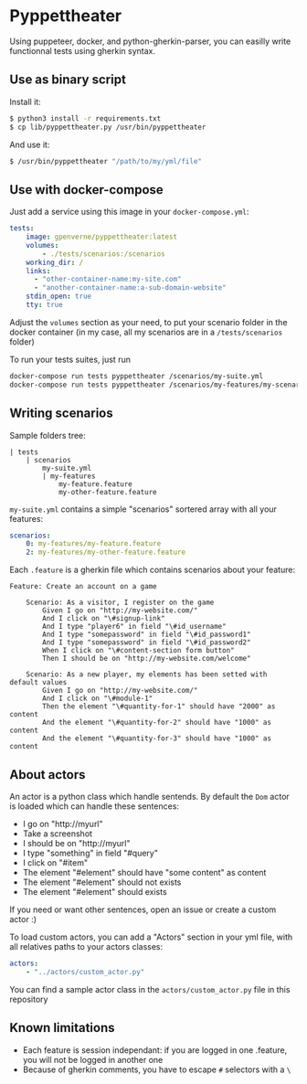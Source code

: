 # Pyppettheater

Using puppeteer, docker, and python-gherkin-parser, you can easilly write functionnal tests using gherkin syntax.

## Use as binary script
Install it:
```bash
$ python3 install -r requirements.txt
$ cp lib/pyppettheater.py /usr/bin/pyppettheater
```

And use it:
```bash
$ /usr/bin/pyppettheater "/path/to/my/yml/file"
```

## Use with docker-compose
Just add a service using this image in your ``docker-compose.yml``:
```yaml
tests:
    image: gpenverne/pyppettheater:latest
    volumes:
        - ./tests/scenarios:/scenarios
    working_dir: /
    links:
      - "other-container-name:my-site.com"
      - "another-container-name:a-sub-domain-website"
    stdin_open: true
    tty: true
```
Adjust the ``volumes`` section as your need, to put your scenario folder in the docker container (in my case, all my scenarios are in a ``/tests/scenarios`` folder)

To run your tests suites, just run
```bash
docker-compose run tests pyppettheater /scenarios/my-suite.yml
docker-compose run tests pyppettheater /scenarios/my-features/my-scenario.feature
```


## Writing scenarios
Sample folders tree:
```
| tests
	| scenarios
		my-suite.yml
		| my-features
			my-feature.feature
			my-other-feature.feature
```

``my-suite.yml`` contains a simple "scenarios" sortered array with all your features:
```yaml
scenarios:
    0: my-features/my-feature.feature
    2: my-features/my-other-feature.feature
```
Each ``.feature`` is a gherkin file which contains scenarios about your feature:
```gherkin
Feature: Create an account on a game

	Scenario: As a visitor, I register on the game
		Given I go on "http://my-website.com/"
		And I click on "\#signup-link"
		And I type "player6" in field "\#id_username"
		And I type "somepassword" in field "\#id_password1"
		And I type "somepassword" in field "\#id_password2"
		When I click on "\#content-section form button"
		Then I should be on "http://my-website.com/welcome"

	Scenario: As a new player, my elements has been setted with default values
		Given I go on "http://my-website.com/"
		And I click on "\#module-1"
		Then the element "\#quantity-for-1" should have "2000" as content
		And the element "\#quantity-for-2" should have "1000" as content
		And the element "\#quantity-for-3" should have "1000" as content
```

## About actors
An actor is a python class which handle sentends. By default the ``Dom`` actor is loaded which can handle these sentences:
- I go on "http://myurl"
- Take a screenshot
- I should be on "http://myurl"
- I type "something" in field "#query"
- I click on "#item"
- The element "#element" should have "some content" as content
- The element "#element" should not exists
- The element "#element" should exists

If you need or want other sentences, open an issue or create a custom actor :)

To load custom actors, you can add a "Actors" section in your yml file, with all relatives paths to your actors classes:
```yaml
actors:
    - "../actors/custom_actor.py"
```

You can find a sample actor class in the ``actors/custom_actor.py`` file in this repository

## Known limitations
- Each feature is session independant: if you are logged in one .feature, you will not be logged in another one
- Because of gherkin comments, you have to escape ``#`` selectors with a ``\``
